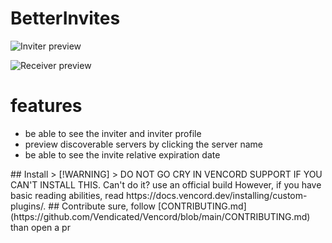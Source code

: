 # BetterInvites

![Inviter preview](https://github.com/user-attachments/assets/9f040e27-5540-433f-86e6-d4bd745e36a3)

![Receiver preview](https://github.com/user-attachments/assets/00d87d09-e420-4830-a0b9-28bded1aaed7)

# features

-   be able to see the inviter and inviter profile
-   preview discoverable servers by clicking the server name
-   be able to see the invite relative expiration date

<!-->

## Install

> [!WARNING]
> DO NOT GO CRY IN VENCORD SUPPORT IF YOU CAN'T INSTALL THIS. Can't do it? use an official build

However, if you have basic reading abilities, read https://docs.vencord.dev/installing/custom-plugins/.

## Contribute

sure, follow [CONTRIBUTING.md](https://github.com/Vendicated/Vencord/blob/main/CONTRIBUTING.md) than open a pr
